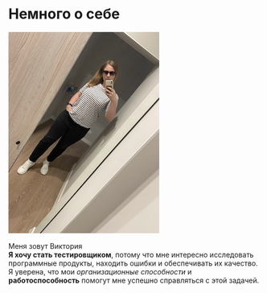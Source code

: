 # Немного о себе

![Текст с описанием картинки](/images/photo.jpeg)

Меня зовут Виктория\
**Я хочу стать тестировщиком**, потому что мне интересно исследовать программные продукты, находить ошибки и обеспечивать их качество.\
Я уверена, что мои *организационные способности* и **работоспособность** помогут мне успешно справляться с этой задачей.


